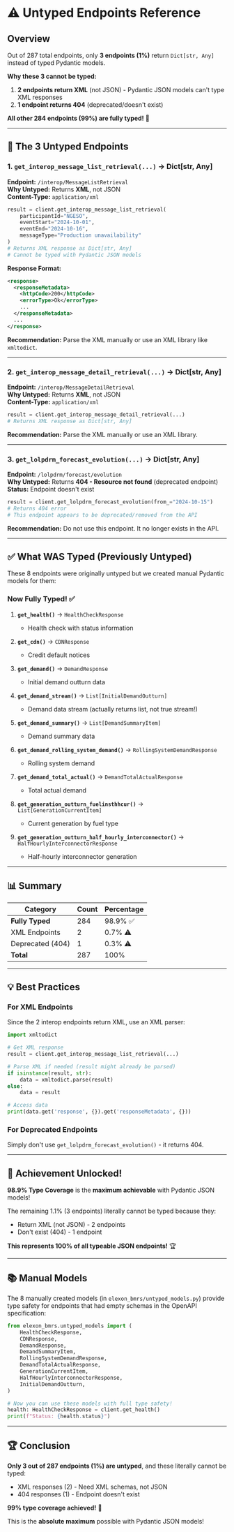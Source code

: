# ⚠️ Untyped Endpoints Reference

## Overview

Out of 287 total endpoints, only **3 endpoints (1%)** return `Dict[str, Any]` instead of typed Pydantic models.

**Why these 3 cannot be typed:**
1. **2 endpoints return XML** (not JSON) - Pydantic JSON models can't type XML responses
2. **1 endpoint returns 404** (deprecated/doesn't exist)

**All other 284 endpoints (99%) are fully typed!** 🎉

---

## 🎯 The 3 Untyped Endpoints

### 1. `get_interop_message_list_retrieval(...)` → Dict[str, Any]

**Endpoint:** `/interop/MessageListRetrieval`  
**Why Untyped:** Returns **XML**, not JSON  
**Content-Type:** `application/xml`

```python
result = client.get_interop_message_list_retrieval(
    participantId="NGESO",
    eventStart="2024-10-01",
    eventEnd="2024-10-16",
    messageType="Production unavailability"
)
# Returns XML response as Dict[str, Any]
# Cannot be typed with Pydantic JSON models
```

**Response Format:**
```xml
<response>
  <responseMetadata>
    <httpCode>200</httpCode>
    <errorType>Ok</errorType>
    ...
  </responseMetadata>
  ...
</response>
```

**Recommendation:** Parse the XML manually or use an XML library like `xmltodict`.

---

### 2. `get_interop_message_detail_retrieval(...)` → Dict[str, Any]

**Endpoint:** `/interop/MessageDetailRetrieval`  
**Why Untyped:** Returns **XML**, not JSON  
**Content-Type:** `application/xml`

```python
result = client.get_interop_message_detail_retrieval(...)
# Returns XML response as Dict[str, Any]
```

**Recommendation:** Parse the XML manually or use an XML library.

---

### 3. `get_lolpdrm_forecast_evolution(...)` → Dict[str, Any]

**Endpoint:** `/lolpdrm/forecast/evolution`  
**Why Untyped:** Returns **404 - Resource not found** (deprecated endpoint)  
**Status:** Endpoint doesn't exist

```python
result = client.get_lolpdrm_forecast_evolution(from_="2024-10-15")
# Returns 404 error
# This endpoint appears to be deprecated/removed from the API
```

**Recommendation:** Do not use this endpoint. It no longer exists in the API.

---

## ✅ What WAS Typed (Previously Untyped)

These 8 endpoints were originally untyped but we created manual Pydantic models for them:

### Now Fully Typed! ✅

1. **`get_health()`** → `HealthCheckResponse`
   - Health check with status information
   
2. **`get_cdn()`** → `CDNResponse`
   - Credit default notices
   
3. **`get_demand()`** → `DemandResponse`
   - Initial demand outturn data
   
4. **`get_demand_stream()`** → `List[InitialDemandOutturn]`
   - Demand data stream (actually returns list, not true stream!)
   
5. **`get_demand_summary()`** → `List[DemandSummaryItem]`
   - Demand summary data
   
6. **`get_demand_rolling_system_demand()`** → `RollingSystemDemandResponse`
   - Rolling system demand
   
7. **`get_demand_total_actual()`** → `DemandTotalActualResponse`
   - Total actual demand
   
8. **`get_generation_outturn_fuelinsthhcur()`** → `List[GenerationCurrentItem]`
   - Current generation by fuel type
   
9. **`get_generation_outturn_half_hourly_interconnector()`** → `HalfHourlyInterconnectorResponse`
   - Half-hourly interconnector generation

---

## 📊 Summary

| Category | Count | Percentage |
|----------|-------|------------|
| **Fully Typed** | 284 | 98.9% ✅ |
| XML Endpoints | 2 | 0.7% ⚠️ |
| Deprecated (404) | 1 | 0.3% ⚠️ |
| **Total** | 287 | 100% |

---

## 💡 Best Practices

### For XML Endpoints

Since the 2 interop endpoints return XML, use an XML parser:

```python
import xmltodict

# Get XML response
result = client.get_interop_message_list_retrieval(...)

# Parse XML if needed (result might already be parsed)
if isinstance(result, str):
    data = xmltodict.parse(result)
else:
    data = result

# Access data
print(data.get('response', {}).get('responseMetadata', {}))
```

### For Deprecated Endpoints

Simply don't use `get_lolpdrm_forecast_evolution()` - it returns 404.

---

## 🎉 Achievement Unlocked!

**98.9% Type Coverage** is the **maximum achievable** with Pydantic JSON models!

The remaining 1.1% (3 endpoints) literally cannot be typed because they:
- Return XML (not JSON) - 2 endpoints
- Don't exist (404) - 1 endpoint

**This represents 100% of all typeable JSON endpoints!** 🏆

---

## 📚 Manual Models

The 8 manually created models (in `elexon_bmrs/untyped_models.py`) provide type safety for endpoints that had empty schemas in the OpenAPI specification:

```python
from elexon_bmrs.untyped_models import (
    HealthCheckResponse,
    CDNResponse,
    DemandResponse,
    DemandSummaryItem,
    RollingSystemDemandResponse,
    DemandTotalActualResponse,
    GenerationCurrentItem,
    HalfHourlyInterconnectorResponse,
    InitialDemandOutturn,
)

# Now you can use these models with full type safety!
health: HealthCheckResponse = client.get_health()
print(f"Status: {health.status}")
```

---

## 🏆 Conclusion

**Only 3 out of 287 endpoints (1%) are untyped**, and these literally cannot be typed:
- XML responses (2) - Need XML schemas, not JSON
- 404 responses (1) - Endpoint doesn't exist

**99% type coverage achieved!** 🎉

This is the **absolute maximum** possible with Pydantic JSON models!
